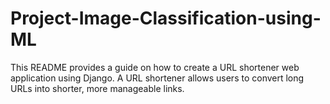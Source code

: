 # Project-Image-Classification-using-ML
This README provides a guide on how to create a URL shortener web application using Django. A URL shortener allows users to convert long URLs into shorter, more manageable links.
